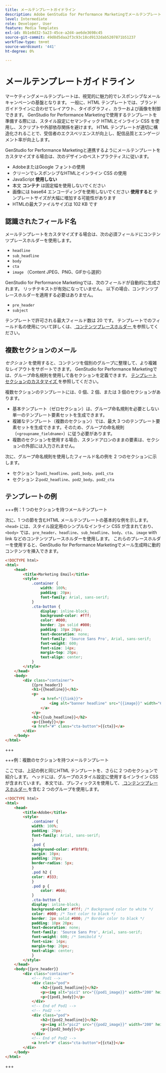 ```yaml
---
title: メールテンプレートガイドライン
description: Adobe GenStudio for Performance Marketingでメールテンプレートを使用する際は、ベストプラクティスに従ってください。
level: Intermediate
role: Developer, User
feature: Media Templates
exl-id: 8b1e8d32-5a23-45ce-a2d4-ae6de3698c45
source-git-commit: 49d8d5daa2f3c93c18cd9132dab5207871b51237
workflow-type: tm+mt
source-wordcount: '441'
ht-degree: 0%

---
```


# メールテンプレートガイドライン

マーケティングメールテンプレートは、視覚的に魅力的でレスポンシブなメールキャンペーンの基盤となります。 一般に、HTML テンプレートでは、ブランドガイドラインに合わせてレイアウト、タイポグラフィ、カラーおよび画像を制御できます。 GenStudio for Performance Marketingで使用するテンプレートを準備する際には、スタイル設定にセマンティック HTMLとインライン CSS を使用し、スクリプトや外部依存関係を避けます。 HTML テンプレートが適切に構造化されることで、受信者のエクスペリエンスが向上し、配信品質とエンゲージメント率が向上します。

GenStudio for Performance Marketingと連携するようにメールテンプレートをカスタマイズする場合は、次のデザインのベストプラクティスに従います。

- AdobeまたはGoogle フォントの使用
- クリーンでレスポンシブなHTMLとインライン CSS の使用
- JavaScript **使用しない**
- 本文 **コンテナ** は固定幅を使用しないでください
- 画像には base64 エンコーディングを使用しないでください **使用すると** テンプレートサイズが大幅に増加する可能性があります
- HTMLの最大ファイルサイズは 102 KB です

## 認識されたフィールド名

メールテンプレートをカスタマイズする場合は、次の必須フィールドにコンテンツプレースホルダーを使用します。

- `headline`
- `sub_headline`
- `body`
- `cta`
- `image` （Content JPEG、PNG、GIFから選択）

GenStudio for Performance Marketingでは、次のフィールドが自動的に生成されます。 リッチテキストが有効になっていません。 以下の場合、コンテンツプレースホルダーを適用する必要はありません。

- `pre_header`
- `subject`

テンプレートで許可される最大フィールド数は 20 です。 テンプレートでのフィールド名の使用について詳しくは、[ コンテンツプレースホルダー ](/help/user-guide/content/customize-template.md#content-placeholders) を参照してください。

## 複数セクションのメール

_セクション_ を使用すると、コンテンツを個別のグループに整理して、より複雑なレイアウトをサポートできます。 GenStudio for Performance Marketingでは、グループ命名規則を使用して各セクションを定義できます。 [ テンプレートセクションのカスタマイズ ](/help/user-guide/content/customize-template.md#sections-or-groups) を参照してください。

複数セクションのテンプレートには、0 個、2 個、または 3 個のセクションがあります。

- 基本テンプレート（ゼロセクション）は、グループ命名規則を必要としない単一のテンプレート要素セットを生成できます。
- 複雑なテンプレート（複数のセクション）では、最大 3 つのテンプレート要素セットを生成できます。そのため、グループの命名規則（`<groupname_fieldname>`）に従う必要があります。
- 複数のセクションを使用する場合、スタンドアロンのままの要素は、セクションの外部には入力されません。

次に、グループ命名規則を使用したフィールド名の例を 2 つのセクションに示します。

- セクション 1:`pod1_headline`、`pod1_body`、`pod1_cta`
- セクション 2:`pod2_headline`、`pod2_body`、`pod2_cta`

## テンプレートの例

+++例：1 つのセクションを持つメールテンプレート

次に、1 つの節を含むHTML メールテンプレートの基本的な例を示します。 `<head>` には、スタイル設定用のシンプルなインライン CSS が含まれており、`<body>` では、`pre_header`、`headline`、`sub_headline`、`body`、`cta`、`image` with link などのコンテンツプレースホルダーを使用します。 これらのプレースホルダーを使用すると、GenStudio for Performance Marketingでメール生成時に動的コンテンツを挿入できます。

```html
<!DOCTYPE html>
<html>
    <head>
        <title>Marketing Email</title>
        <style>
            .container {
                width: 100%;
                padding: 20px;
                font-family: Arial, sans-serif;
            }
            .cta-button {
                display: inline-block;
                background-color: #fff;
                color: #000;
                border: 2px solid #000;
                padding: 10px 20px;
                text-decoration: none;
                font-family: 'Source Sans Pro', Arial, sans-serif;
                font-weight: 600;
                font-size: 14px;
                margin-top: 20px;
                text-align: center;
            }
        </style>
    </head>
    <body>
        <div class="container">
            {{pre_header}}
            <h1>{{headline}}</h1>
            <p>
                <a href="{{link}}">
                    <img alt="banner headline" src="{{image}}" width="600" height="600">
                </a>
            </p>
            <h2>{{sub_headline}}</h2>
            <p>{{body}}</p>
            <a href="#" class="cta-button">{{cta}}</a>
        </div>
    </body>
</html>
```

+++

+++例：複数のセクションを持つメールテンプレート

ここでは、上記の例と同じHTML テンプレートを、さらに 2 つのセクションで紹介します。 ヘッドには、グループのスタイル設定に使用するインライン CSS が含まれています。 本文では、プレフィックスを使用して、[ コンテンツプレースホルダー ](#content-placeholders) を含む 2 つのグループを使用します。

```html
<!DOCTYPE html>
<html>
    <head>
        <title>Adobe</title>
        <style>
            .container {
            width: 100%;
            padding: 20px;
            font-family: Arial, sans-serif;
            }
            .pod {
            background-color: #f8f8f8;
            margin: 10px;
            padding: 20px;
            border-radius: 5px;
            }
            .pod h2 {
            color: #333;
            }
            .pod p {
                color: #666;
            }
            .cta-button {
            display: inline-block;
            background-color: #fff; /* Background color to white */
            color: #000; /* Text color to black */
            border: 2px solid #000; /* Border color to black */
            padding: 10px 20px;
            text-decoration: none;            
            font-family: 'Source Sans Pro', Arial, sans-serif;
            font-weight: 600; /* Semibold */
            font-size: 14px;
            margin-top: 20px;
            text-align: center;
            }
        </style>
    </head>
    <body>{{pre_header}}
        <div class="container">
            <!-- Pod1 -->
            <div class="pod">
                <h2>{{pod1_headline}}</h2>
                <p><img alt="pic1" src="{{pod1_image}}" width="200" height="200" border="0"></p>
                <p>{{pod1_body}}</p>
            </div>
            <!-- End of Pod1 -->
            <!-- Pod2 -->
            <div class="pod">
                <h2>{{pod2_headline}}</h2>
                <p><img alt="pic2" src="{{pod2_image}}" width="200" height="200" border="0"></p>
                <p>{{pod2_body}}</p>
            </div>
            <!-- End of Pod2 -->
            <a href="#" class="cta-button">{{cta}}</a>
        </div>
    </body>
</html>
```

+++
